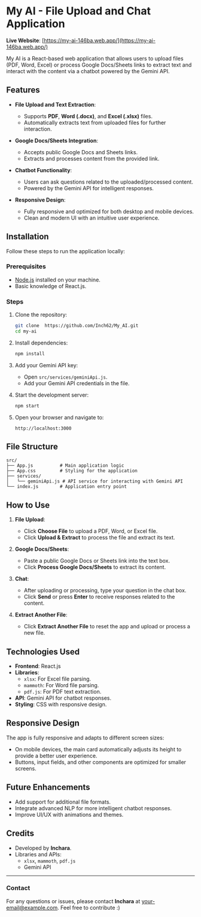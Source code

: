 
# My AI - File Upload and Chat Application

**Live Website**: [https://my-ai-146ba.web.app/](https://my-ai-146ba.web.app/)

My AI is a React-based web application that allows users to upload files (PDF, Word, Excel) or process Google Docs/Sheets links to extract text and interact with the content via a chatbot powered by the Gemini API.

## Features

- **File Upload and Text Extraction**:
  - Supports **PDF**, **Word (.docx)**, and **Excel (.xlsx)** files.
  - Automatically extracts text from uploaded files for further interaction.

- **Google Docs/Sheets Integration**:
  - Accepts public Google Docs and Sheets links.
  - Extracts and processes content from the provided link.

- **Chatbot Functionality**:
  - Users can ask questions related to the uploaded/processed content.
  - Powered by the Gemini API for intelligent responses.

- **Responsive Design**:
  - Fully responsive and optimized for both desktop and mobile devices.
  - Clean and modern UI with an intuitive user experience.

## Installation

Follow these steps to run the application locally:

### Prerequisites
- [Node.js](https://nodejs.org/) installed on your machine.
- Basic knowledge of React.js.

### Steps
1. Clone the repository:
   ```bash
   git clone  https://github.com/Inch62/My_AI.git
   cd my-ai
   ```

2. Install dependencies:
   ```bash
   npm install
   ```

3. Add your Gemini API key:
   - Open `src/services/geminiApi.js`.
   - Add your Gemini API credentials in the file.

4. Start the development server:
   ```bash
   npm start
   ```

5. Open your browser and navigate to:
   ```
   http://localhost:3000
   ```

## File Structure

```
src/
├── App.js          # Main application logic
├── App.css         # Styling for the application
├── services/
│   └── geminiApi.js # API service for interacting with Gemini API
└── index.js        # Application entry point
```

## How to Use

1. **File Upload**:
   - Click **Choose File** to upload a PDF, Word, or Excel file.
   - Click **Upload & Extract** to process the file and extract its text.

2. **Google Docs/Sheets**:
   - Paste a public Google Docs or Sheets link into the text box.
   - Click **Process Google Docs/Sheets** to extract its content.

3. **Chat**:
   - After uploading or processing, type your question in the chat box.
   - Click **Send** or press **Enter** to receive responses related to the content.

4. **Extract Another File**:
   - Click **Extract Another File** to reset the app and upload or process a new file.

## Technologies Used

- **Frontend**: React.js
- **Libraries**:
  - `xlsx`: For Excel file parsing.
  - `mammoth`: For Word file parsing.
  - `pdf.js`: For PDF text extraction.
- **API**: Gemini API for chatbot responses.
- **Styling**: CSS with responsive design.

## Responsive Design

The app is fully responsive and adapts to different screen sizes:
- On mobile devices, the main card automatically adjusts its height to provide a better user experience.
- Buttons, input fields, and other components are optimized for smaller screens.



## Future Enhancements

- Add support for additional file formats.
- Integrate advanced NLP for more intelligent chatbot responses.
- Improve UI/UX with animations and themes.


## Credits

- Developed by **Inchara**.
- Libraries and APIs:
  - `xlsx`, `mammoth`, `pdf.js`
  - Gemini API

---

### Contact

For any questions or issues, please contact **Inchara** at [your-email@example.com](mailto:your-email@example.com). Feel free to contribute :)
